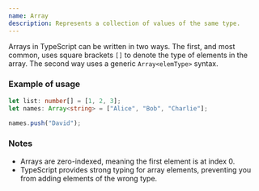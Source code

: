 ```yaml
---
name: Array
description: Represents a collection of values of the same type.
---
```


Arrays in TypeScript can be written in two ways. The first, and most common, uses square brackets `[]` to denote the type of elements in the array. The second way uses a generic `Array<elemType>` syntax.

### Example of usage

```typescript
let list: number[] = [1, 2, 3];
let names: Array<string> = ["Alice", "Bob", "Charlie"];

names.push("David");
```

### Notes

- Arrays are zero-indexed, meaning the first element is at index 0.
- TypeScript provides strong typing for array elements, preventing you from adding elements of the wrong type. 